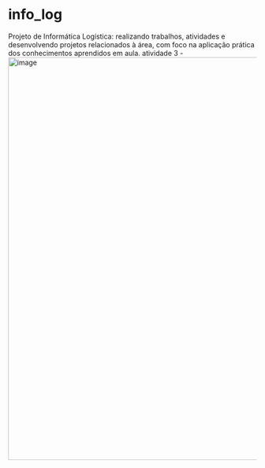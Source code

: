 # info_log
Projeto de Informática Logística: realizando trabalhos, atividades e desenvolvendo projetos relacionados à área, com foco na aplicação prática dos conhecimentos aprendidos em aula.
atividade 3 - 
<img width="1471" height="818" alt="image" src="https://github.com/user-attachments/assets/45204f79-3b30-4e7d-b464-4eb83760a006" />
